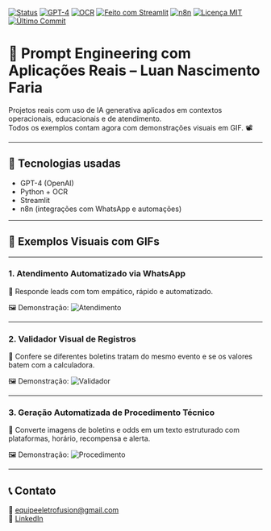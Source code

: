 
[![Status](https://img.shields.io/badge/Status-Ativo-brightgreen)](#)
[![GPT-4](https://img.shields.io/badge/GPT--4-Powered-blueviolet)](#)
[![OCR](https://img.shields.io/badge/OCR-Tesseract-blue)](#)
[![Feito com Streamlit](https://img.shields.io/badge/Feito%20com-Streamlit-red)](#)
[![n8n](https://img.shields.io/badge/Automação-n8n-orange)](#)
[![Licença MIT](https://img.shields.io/badge/licença-MIT-blue)](./LICENSE)
[![Último Commit](https://img.shields.io/github/last-commit/luannf1990/prompt-projects-luanfaria)](https://github.com/luannf1990/prompt-projects-luanfaria)

# 🧠 Prompt Engineering com Aplicações Reais – Luan Nascimento Faria

Projetos reais com uso de IA generativa aplicados em contextos operacionais, educacionais e de atendimento.  
Todos os exemplos contam agora com demonstrações visuais em GIF. 📽️

---

## 🎯 Tecnologias usadas
- GPT-4 (OpenAI)
- Python + OCR
- Streamlit
- n8n (integrações com WhatsApp e automações)

---

## 🔁 Exemplos Visuais com GIFs

---

### 1. Atendimento Automatizado via WhatsApp

📌 Responde leads com tom empático, rápido e automatizado.

🖼️ Demonstração:
![Atendimento](exemplo-atendimento/atendimento.gif)

---

### 2. Validador Visual de Registros

📌 Confere se diferentes boletins tratam do mesmo evento e se os valores batem com a calculadora.

🖼️ Demonstração:
![Validador](exemplo-validador-visual/validador-visual.gif)

---

### 3. Geração Automatizada de Procedimento Técnico

📌 Converte imagens de boletins e odds em um texto estruturado com plataformas, horário, recompensa e alerta.

🖼️ Demonstração:
![Procedimento](exemplo-gerador-procedimento/gerador-procedimento.gif)

---

## 📞 Contato

📧 equipeeletrofusion@gmail.com  
🔗 [LinkedIn](https://www.linkedin.com/in/luan-nascimento-faria-81370497/)
